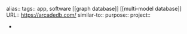 alias::
tags:: app, software [[graph database]] [[multi-model database]] 
URL:: https://arcadedb.com/
similar-to::
purpose::
project::

-